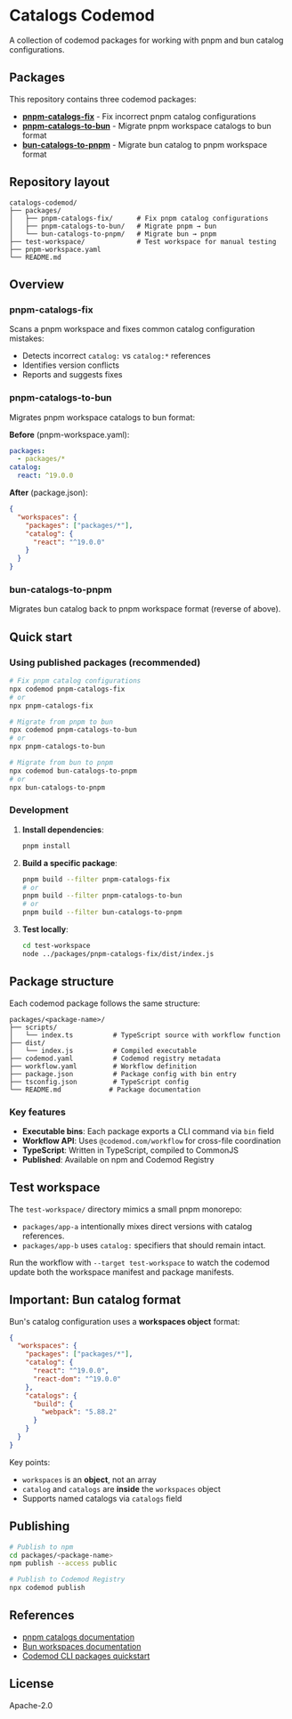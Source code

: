 # Catalogs Codemod

A collection of codemod packages for working with pnpm and bun catalog configurations.

## Packages

This repository contains three codemod packages:

- **[pnpm-catalogs-fix](https://app.codemod.com/registry/pnpm-catalogs-fix)** - Fix incorrect pnpm catalog configurations
- **[pnpm-catalogs-to-bun](https://app.codemod.com/registry/pnpm-catalogs-to-bun)** - Migrate pnpm workspace catalogs to bun format
- **[bun-catalogs-to-pnpm](https://app.codemod.com/registry/bun-catalogs-to-pnpm)** - Migrate bun catalog to pnpm workspace format

## Repository layout

```
catalogs-codemod/
├── packages/
│   ├── pnpm-catalogs-fix/      # Fix pnpm catalog configurations
│   ├── pnpm-catalogs-to-bun/   # Migrate pnpm → bun
│   └── bun-catalogs-to-pnpm/   # Migrate bun → pnpm
├── test-workspace/             # Test workspace for manual testing
├── pnpm-workspace.yaml
└── README.md
```

## Overview

### pnpm-catalogs-fix

Scans a pnpm workspace and fixes common catalog configuration mistakes:
- Detects incorrect `catalog:` vs `catalog:*` references
- Identifies version conflicts
- Reports and suggests fixes

### pnpm-catalogs-to-bun

Migrates pnpm workspace catalogs to bun format:

**Before** (pnpm-workspace.yaml):
```yaml
packages:
  - packages/*
catalog:
  react: ^19.0.0
```

**After** (package.json):
```json
{
  "workspaces": {
    "packages": ["packages/*"],
    "catalog": {
      "react": "^19.0.0"
    }
  }
}
```

### bun-catalogs-to-pnpm

Migrates bun catalog back to pnpm workspace format (reverse of above).

## Quick start

### Using published packages (recommended)

```bash
# Fix pnpm catalog configurations
npx codemod pnpm-catalogs-fix
# or
npx pnpm-catalogs-fix

# Migrate from pnpm to bun
npx codemod pnpm-catalogs-to-bun
# or
npx pnpm-catalogs-to-bun

# Migrate from bun to pnpm
npx codemod bun-catalogs-to-pnpm
# or
npx bun-catalogs-to-pnpm
```

### Development

1. **Install dependencies**:
   ```bash
   pnpm install
   ```

2. **Build a specific package**:
   ```bash
   pnpm build --filter pnpm-catalogs-fix
   # or
   pnpm build --filter pnpm-catalogs-to-bun
   # or
   pnpm build --filter bun-catalogs-to-pnpm
   ```

3. **Test locally**:
   ```bash
   cd test-workspace
   node ../packages/pnpm-catalogs-fix/dist/index.js
   ```

## Package structure

Each codemod package follows the same structure:

```
packages/<package-name>/
├── scripts/
│   └── index.ts          # TypeScript source with workflow function
├── dist/
│   └── index.js          # Compiled executable
├── codemod.yaml          # Codemod registry metadata
├── workflow.yaml         # Workflow definition
├── package.json          # Package config with bin entry
├── tsconfig.json         # TypeScript config
└── README.md            # Package documentation
```

### Key features

- **Executable bins**: Each package exports a CLI command via `bin` field
- **Workflow API**: Uses `@codemod.com/workflow` for cross-file coordination
- **TypeScript**: Written in TypeScript, compiled to CommonJS
- **Published**: Available on npm and Codemod Registry

## Test workspace

The `test-workspace/` directory mimics a small pnpm monorepo:

- `packages/app-a` intentionally mixes direct versions with catalog references.
- `packages/app-b` uses `catalog:` specifiers that should remain intact.

Run the workflow with `--target test-workspace` to watch the codemod update both the workspace manifest and package manifests.

## Important: Bun catalog format

Bun's catalog configuration uses a **workspaces object** format:

```json
{
  "workspaces": {
    "packages": ["packages/*"],
    "catalog": {
      "react": "^19.0.0",
      "react-dom": "^19.0.0"
    },
    "catalogs": {
      "build": {
        "webpack": "5.88.2"
      }
    }
  }
}
```

Key points:
- `workspaces` is an **object**, not an array
- `catalog` and `catalogs` are **inside** the `workspaces` object
- Supports named catalogs via `catalogs` field

## Publishing

```bash
# Publish to npm
cd packages/<package-name>
npm publish --access public

# Publish to Codemod Registry
npx codemod publish
```

## References

- [pnpm catalogs documentation](https://pnpm.io/catalogs)
- [Bun workspaces documentation](https://bun.sh/docs/install/workspaces)
- [Codemod CLI packages quickstart](https://docs.codemod.com/cli/packages/quickstart)

## License

Apache-2.0

